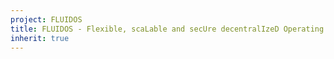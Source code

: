```yaml
---
project: FLUIDOS
title: FLUIDOS - Flexible, scaLable and secUre decentralIzeD Operating System
inherit: true
---
```

